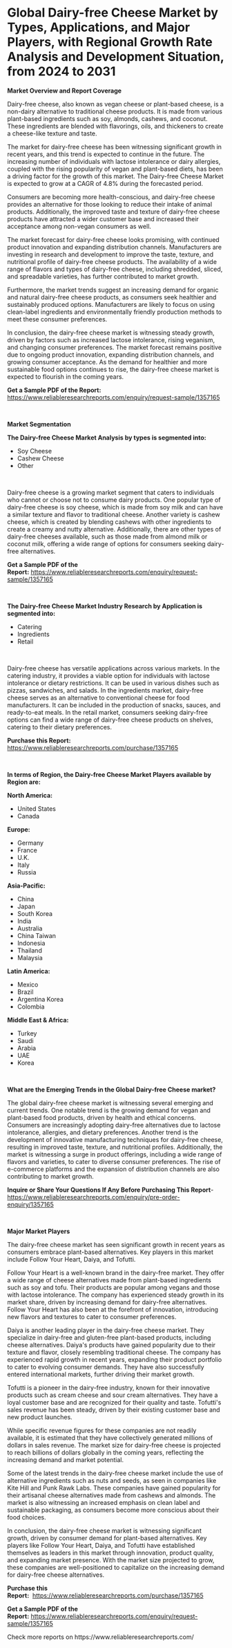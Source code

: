 <p><h1>Global Dairy-free Cheese Market by Types, Applications, and Major Players, with Regional Growth Rate Analysis and Development Situation, from 2024 to 2031</h1></p><p><strong>Market Overview and Report Coverage</strong></p>
<p><p>Dairy-free cheese, also known as vegan cheese or plant-based cheese, is a non-dairy alternative to traditional cheese products. It is made from various plant-based ingredients such as soy, almonds, cashews, and coconut. These ingredients are blended with flavorings, oils, and thickeners to create a cheese-like texture and taste.</p><p>The market for dairy-free cheese has been witnessing significant growth in recent years, and this trend is expected to continue in the future. The increasing number of individuals with lactose intolerance or dairy allergies, coupled with the rising popularity of vegan and plant-based diets, has been a driving factor for the growth of this market. The Dairy-free Cheese Market is expected to grow at a CAGR of 4.8% during the forecasted period.</p><p>Consumers are becoming more health-conscious, and dairy-free cheese provides an alternative for those looking to reduce their intake of animal products. Additionally, the improved taste and texture of dairy-free cheese products have attracted a wider customer base and increased their acceptance among non-vegan consumers as well.</p><p>The market forecast for dairy-free cheese looks promising, with continued product innovation and expanding distribution channels. Manufacturers are investing in research and development to improve the taste, texture, and nutritional profile of dairy-free cheese products. The availability of a wide range of flavors and types of dairy-free cheese, including shredded, sliced, and spreadable varieties, has further contributed to market growth.</p><p>Furthermore, the market trends suggest an increasing demand for organic and natural dairy-free cheese products, as consumers seek healthier and sustainably produced options. Manufacturers are likely to focus on using clean-label ingredients and environmentally friendly production methods to meet these consumer preferences.</p><p>In conclusion, the dairy-free cheese market is witnessing steady growth, driven by factors such as increased lactose intolerance, rising veganism, and changing consumer preferences. The market forecast remains positive due to ongoing product innovation, expanding distribution channels, and growing consumer acceptance. As the demand for healthier and more sustainable food options continues to rise, the dairy-free cheese market is expected to flourish in the coming years.</p></p>
<p><strong>Get a Sample PDF of the Report:</strong> <a href="https://www.reliableresearchreports.com/enquiry/request-sample/1357165">https://www.reliableresearchreports.com/enquiry/request-sample/1357165</a></p>
<p>&nbsp;</p>
<p><strong>Market Segmentation</strong></p>
<p><strong>The Dairy-free Cheese Market Analysis by types is segmented into:</strong></p>
<p><ul><li>Soy Cheese</li><li>Cashew Cheese</li><li>Other</li></ul></p>
<p>&nbsp;</p>
<p><p>Dairy-free cheese is a growing market segment that caters to individuals who cannot or choose not to consume dairy products. One popular type of dairy-free cheese is soy cheese, which is made from soy milk and can have a similar texture and flavor to traditional cheese. Another variety is cashew cheese, which is created by blending cashews with other ingredients to create a creamy and nutty alternative. Additionally, there are other types of dairy-free cheeses available, such as those made from almond milk or coconut milk, offering a wide range of options for consumers seeking dairy-free alternatives.</p></p>
<p><strong>Get a Sample PDF of the Report:</strong>&nbsp;<a href="https://www.reliableresearchreports.com/enquiry/request-sample/1357165">https://www.reliableresearchreports.com/enquiry/request-sample/1357165</a></p>
<p>&nbsp;</p>
<p><strong>The Dairy-free Cheese Market Industry Research by Application is segmented into:</strong></p>
<p><ul><li>Catering</li><li>Ingredients</li><li>Retail</li></ul></p>
<p>&nbsp;</p>
<p><p>Dairy-free cheese has versatile applications across various markets. In the catering industry, it provides a viable option for individuals with lactose intolerance or dietary restrictions. It can be used in various dishes such as pizzas, sandwiches, and salads. In the ingredients market, dairy-free cheese serves as an alternative to conventional cheese for food manufacturers. It can be included in the production of snacks, sauces, and ready-to-eat meals. In the retail market, consumers seeking dairy-free options can find a wide range of dairy-free cheese products on shelves, catering to their dietary preferences.</p></p>
<p><strong>Purchase this Report:</strong>&nbsp; <a href="https://www.reliableresearchreports.com/purchase/1357165">https://www.reliableresearchreports.com/purchase/1357165</a></p>
<p>&nbsp;</p>
<p><strong>In terms of Region, the Dairy-free Cheese Market Players available by Region are:</strong></p>
<p>
    <p> <strong> North America: </strong>
        <ul>
            <li>United States</li>
            <li>Canada</li>
        </ul>
        </p> 
    <p> <strong> Europe: </strong>
        <ul>
            <li>Germany</li>
            <li>France</li>
            <li>U.K.</li>
            <li>Italy</li>
            <li>Russia</li>
        </ul>
        </p> 
    <p> <strong> Asia-Pacific: </strong>
        <ul>
            <li>China</li>
            <li>Japan</li>
            <li>South Korea</li>
            <li>India</li>
            <li>Australia</li>
            <li>China Taiwan</li>
            <li>Indonesia</li>
            <li>Thailand</li>
            <li>Malaysia</li>
        </ul>
        </p> 
    <p> <strong> Latin America: </strong>
        <ul>
            <li>Mexico</li>
            <li>Brazil</li>
            <li>Argentina Korea</li>
            <li>Colombia</li>
        </ul>
        </p> 
    <p> <strong> Middle East & Africa: </strong>
        <ul>
            <li>Turkey</li>
            <li>Saudi</li>
            <li>Arabia</li>
            <li>UAE</li>
            <li>Korea</li>
        </ul>
    </p>
    </p>
<p>&nbsp;</p>
<p><strong>What are the Emerging Trends in the Global Dairy-free Cheese market?</strong></p>
<p><p>The global dairy-free cheese market is witnessing several emerging and current trends. One notable trend is the growing demand for vegan and plant-based food products, driven by health and ethical concerns. Consumers are increasingly adopting dairy-free alternatives due to lactose intolerance, allergies, and dietary preferences. Another trend is the development of innovative manufacturing techniques for dairy-free cheese, resulting in improved taste, texture, and nutritional profiles. Additionally, the market is witnessing a surge in product offerings, including a wide range of flavors and varieties, to cater to diverse consumer preferences. The rise of e-commerce platforms and the expansion of distribution channels are also contributing to market growth.</p></p>
<p><strong>Inquire or Share Your Questions If Any Before Purchasing This Report</strong>- <a href="https://www.reliableresearchreports.com/enquiry/pre-order-enquiry/1357165">https://www.reliableresearchreports.com/enquiry/pre-order-enquiry/1357165</a></p>
<p>&nbsp;</p>
<p><strong>Major Market Players</strong></p>
<p><p>The dairy-free cheese market has seen significant growth in recent years as consumers embrace plant-based alternatives. Key players in this market include Follow Your Heart, Daiya, and Tofutti.</p><p>Follow Your Heart is a well-known brand in the dairy-free market. They offer a wide range of cheese alternatives made from plant-based ingredients such as soy and tofu. Their products are popular among vegans and those with lactose intolerance. The company has experienced steady growth in its market share, driven by increasing demand for dairy-free alternatives. Follow Your Heart has also been at the forefront of innovation, introducing new flavors and textures to cater to consumer preferences.</p><p>Daiya is another leading player in the dairy-free cheese market. They specialize in dairy-free and gluten-free plant-based products, including cheese alternatives. Daiya's products have gained popularity due to their texture and flavor, closely resembling traditional cheese. The company has experienced rapid growth in recent years, expanding their product portfolio to cater to evolving consumer demands. They have also successfully entered international markets, further driving their market growth.</p><p>Tofutti is a pioneer in the dairy-free industry, known for their innovative products such as cream cheese and sour cream alternatives. They have a loyal customer base and are recognized for their quality and taste. Tofutti's sales revenue has been steady, driven by their existing customer base and new product launches.</p><p>While specific revenue figures for these companies are not readily available, it is estimated that they have collectively generated millions of dollars in sales revenue. The market size for dairy-free cheese is projected to reach billions of dollars globally in the coming years, reflecting the increasing demand and market potential.</p><p>Some of the latest trends in the dairy-free cheese market include the use of alternative ingredients such as nuts and seeds, as seen in companies like Kite Hill and Punk Rawk Labs. These companies have gained popularity for their artisanal cheese alternatives made from cashews and almonds. The market is also witnessing an increased emphasis on clean label and sustainable packaging, as consumers become more conscious about their food choices.</p><p>In conclusion, the dairy-free cheese market is witnessing significant growth, driven by consumer demand for plant-based alternatives. Key players like Follow Your Heart, Daiya, and Tofutti have established themselves as leaders in this market through innovation, product quality, and expanding market presence. With the market size projected to grow, these companies are well-positioned to capitalize on the increasing demand for dairy-free cheese alternatives.</p></p>
<p><strong>Purchase this Report:</strong>&nbsp;&nbsp;<a href="https://www.reliableresearchreports.com/purchase/1357165">https://www.reliableresearchreports.com/purchase/1357165</a></p>
<p></p>
<p><strong>Get a Sample PDF of the Report:</strong>&nbsp;<a href="https://www.reliableresearchreports.com/enquiry/request-sample/1357165">https://www.reliableresearchreports.com/enquiry/request-sample/1357165</a></p>
<p>Check more reports on https://www.reliableresearchreports.com/</p>